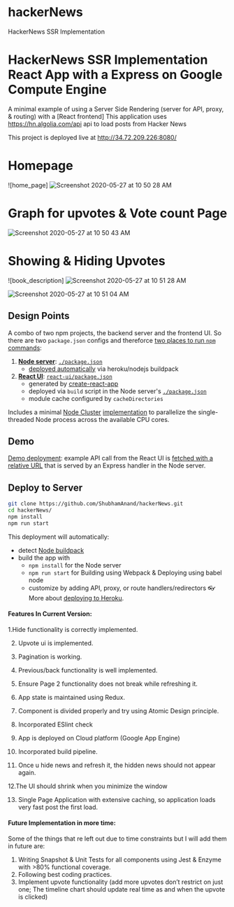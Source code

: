 # hackerNews
HackerNews SSR Implementation

# **HackerNews SSR Implementation** React App with a Express on Google Compute Engine

A minimal example of using a Server Side Rendering (server for API, proxy, & routing) with a [React frontend]
This application uses https://hn.algolia.com/api api to load posts from Hacker News

This project is deployed live at http://34.72.209.226:8080/

# Homepage
![home_page] ![Screenshot 2020-05-27 at 10 50 28 AM](https://user-images.githubusercontent.com/5261962/82980983-761cc180-a008-11ea-97c5-ea315efd042c.png)

# Graph for upvotes & Vote count Page
![Screenshot 2020-05-27 at 10 50 43 AM](https://user-images.githubusercontent.com/5261962/82980990-7a48df00-a008-11ea-852d-915011c6dbd5.png)

# Showing & Hiding Upvotes
![book_description] ![Screenshot 2020-05-27 at 10 51 28 AM](https://user-images.githubusercontent.com/5261962/82980991-7a48df00-a008-11ea-8822-e85db046df93.png)


![Screenshot 2020-05-27 at 10 51 04 AM](https://user-images.githubusercontent.com/5261962/82980994-7a48df00-a008-11ea-975b-84fb2a89db1f.png)



## Design Points

A combo of two npm projects, the backend server and the frontend UI. So there are two `package.json` configs and thereforce [two places to run `npm` commands](#user-content-local-development):

  1. [**Node server**](server/): [`./package.json`](package.json)
      * [deployed automatically](https://devcenter.heroku.com/categories/deployment) via heroku/nodejs buildpack
  2. [**React UI**](react-ui/): [`react-ui/package.json`](react-ui/package.json)
      * generated by [create-react-app](https://github.com/facebookincubator/create-react-app)
      * deployed via `build` script in the Node server's [`./package.json`](package.json)
      * module cache configured by `cacheDirectories`

Includes a minimal [Node Cluster](https://nodejs.org/docs/latest-v8.x/api/cluster.html) [implementation](server/index.js) to parallelize the single-threaded Node process across the available CPU cores.

## Demo

[Demo deployment](http://34.72.209.226:8080/): example API call from the React UI is [fetched with a relative URL](react-ui/src/App.js#L16) that is served by an Express handler in the Node server.


## Deploy to Server

```bash
git clone https://github.com/ShubhamAnand/hackerNews.git
cd hackerNews/
npm install
npm run start
```

This deployment will automatically:

  * detect [Node buildpack](https://elements.heroku.com/buildpacks/heroku/heroku-buildpack-nodejs)
  * build the app with
    * `npm install` for the Node server
    * `npm run start` for Building using Webpack & Deploying using babel node
    * customize by adding API, proxy, or route handlers/redirectors
👓 More about [deploying to Heroku](https://devcenter.heroku.com/categories/deployment).


#### Features In Current Version:

1.Hide functionality is correctly implemented.

2. Upvote ui is implemented. 

3. Pagination is working.

4. Previous/back functionality is well implemented.

5. Ensure Page 2 functionality does not break while refreshing it.

6. App state is maintained using Redux.

7. Component is divided properly and try using Atomic Design principle.

8. Incorporated ESlint check

9. App is deployed on Cloud platform (Google App Engine)

10. Incorporated build pipeline.

11. Once u hide news and refresh it, the hidden news should not appear again.

12.The UI should shrink when you minimize the window

13. Single Page Application with extensive caching, so application loads very fast post the first load.

#### Future Implementation in more time:

Some of the things that re left out due to time constraints but I will add them in future are:

1. Writing Snapshot & Unit Tests for all components using Jest & Enzyme with >80% functional coverage.
2. Following best coding practices.
3. Implement upvote functionality (add more upvotes don’t restrict on just one; The timeline chart should update real time as and when the upvote is clicked)


